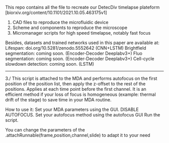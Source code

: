This repo contains all the file to recreate our DetecDiv timelapse plateform [biorxiv.org/content/10.1101/2021.10.05.463175v1]
1. CAD files to reproduce the microfluidic device
2. Scheme and components to reproduce the microscope
3. Micromanager scripts for high speed timelapse, notably fast focus

Besides, datasets and trained networks used in this paper are available at:
Lifespan: doi.org/10.5281/zenodo.5552642 (CNN+LSTM)
Brightfield segmentation: coming soon. (Encoder-Decoder Deeplabv3+)
Fluo segmentation: coming soon. (Encoder-Decoder Deeplabv3+)
Cell-cycle slowdown detection: coming soon. (LSTM)


------------------------------------------
3./
This script is attached to the MDA and performs autofocus on the first position of the position list, then apply the z-offset to the rest of the positions. Applies at each time point before the first channel. It is an efficient method if your loss of focus is homogeneous (example: thermal drift of the stage) to save time in your MDA routine.

How to use it: Set your MDA parameters using the GUI. DISABLE AUTOFOCUS. Set your autofocus method using the autofocus GUI Run the script.

You can change the parameters of the .attachRunnable(frame,position,channel,slide) to adapt it to your need

